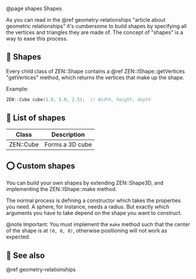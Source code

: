 @page shapes Shapes

As you can read in the
@ref geometry-relationships "article about geometric relationships"
it's cumbersome to build shapes by specifying all the vertices and
triangles they are made of. The concept of "shapes" is a way
to ease this process.

## 🔷 Shapes

Every child class of ZEN::Shape contains a 
@ref ZEN::IShape::getVertices "getVertices" method, which returns
the vertices that make up the shape.

Example:

````cpp
ZEN::Cube cube(1.0, 5.0, 2.5);  // Width, height, depth
````

## 📃 List of shapes

| Class     | Description     |
|-----------|-----------------|
| ZEN::Cube | Forms a 3D cube |

## ⭕ Custom shapes

You can build your own shapes by extending ZEN::Shape3D, and implementing
the ZEN::IShape::make method.

The normal process is defining a constructor which takes the properties
you need. A sphere, for instance, needs a radius. But exactly _which_
arguments you have to take depend on the shape you want to construct.

@note Important: You must implement the ``make`` method such that the center
of the shape is at ``(0, 0, 0)``, otherwise positioning will not
work as expected.

## 📜 See also

@ref geometry-relationships
